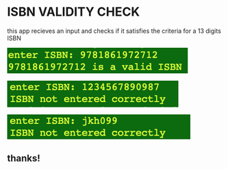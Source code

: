 # ISBN VALIDITY CHECK
this app recieves an input
and checks if it satisfies the criteria 
for a 13 digits ISBN

![screenshoot 1 of the app](./Screenshot-1.png)

![screenshoot 2 of the app](./Screenshot-2.png)

![screenshoot 3 of the app](./Screenshot-3.png)

## thanks!
